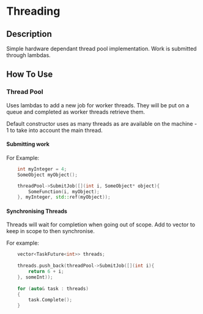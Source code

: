 # Threading

## Description
Simple hardware dependant thread pool implementation. Work is submitted through lambdas.

## How To Use

### Thread Pool
Uses lambdas to add a new job for worker threads. They will be put on a queue and completed as worker threads retrieve them.

Default constructor uses as many threads as are available on the machine - 1 to take into account the main thread.

#### Submitting work

For Example:

```cpp
	int myInteger = 4;
	SomeObject myObject();

	threadPool->SubmitJob([](int i, SomeObject* object){
		SomeFunction(i, myObject);
	}, myInteger, std::ref(myObject));
```

#### Synchronising Threads
Threads will wait for completion when going out of scope. Add to vector to keep in scope to then synchronise.

For example:

```cpp
	vector<TaskFuture<int>> threads;
	
	threads.push_back(threadPool->SubmitJob([](int i){
		return 6 + i;
	}, someInt));
	
	for (auto& task : threads)
	{
		task.Complete();
	}
```